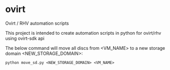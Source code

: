 # ovirt
Ovirt / RHV automation scripts

This project is intended to create automation scripts in python for ovirt/rhv using ovirt-sdk api

The below command will move all discs from <VM_NAME> to a new storage domain <NEW_STORAGE_DOMAIN>:

```
python move_sd.py <NEW_STORAGE_DOMAIN> <VM_NAME>
```
